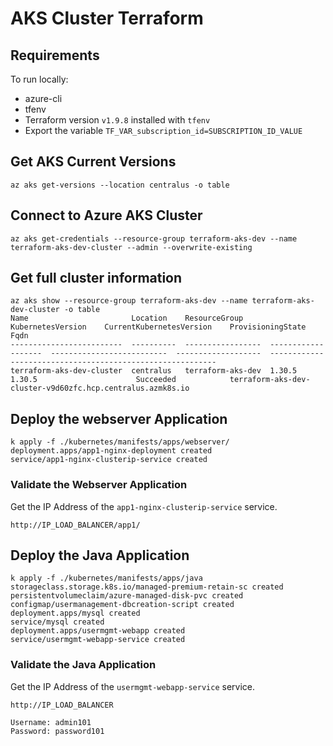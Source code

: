 # AKS Cluster Terraform

## Requirements

To run locally:

- azure-cli
- tfenv
- Terraform version `v1.9.8` installed with `tfenv`
- Export the variable `TF_VAR_subscription_id=SUBSCRIPTION_ID_VALUE`

## Get AKS Current Versions

```shell
az aks get-versions --location centralus -o table
```

## Connect to Azure AKS Cluster

````shell
az aks get-credentials --resource-group terraform-aks-dev --name terraform-aks-dev-cluster --admin --overwrite-existing
````

## Get full cluster information

```shell
az aks show --resource-group terraform-aks-dev --name terraform-aks-dev-cluster -o table
Name                       Location    ResourceGroup      KubernetesVersion    CurrentKubernetesVersion    ProvisioningState    Fqdn
-------------------------  ----------  -----------------  -------------------  --------------------------  -------------------  ----------------------------------------------------------
terraform-aks-dev-cluster  centralus   terraform-aks-dev  1.30.5               1.30.5                      Succeeded            terraform-aks-dev-cluster-v9d60zfc.hcp.centralus.azmk8s.io
```

## Deploy the webserver Application

```shell
k apply -f ./kubernetes/manifests/apps/webserver/
deployment.apps/app1-nginx-deployment created
service/app1-nginx-clusterip-service created
```

### Validate the Webserver Application

Get the IP Address of the `app1-nginx-clusterip-service` service.

```shell
http://IP_LOAD_BALANCER/app1/
```

## Deploy the Java Application

```shell
k apply -f ./kubernetes/manifests/apps/java
storageclass.storage.k8s.io/managed-premium-retain-sc created
persistentvolumeclaim/azure-managed-disk-pvc created
configmap/usermanagement-dbcreation-script created
deployment.apps/mysql created
service/mysql created
deployment.apps/usermgmt-webapp created
service/usermgmt-webapp-service created
```

### Validate the Java Application

Get the IP Address of the `usermgmt-webapp-service` service.

```shell
http://IP_LOAD_BALANCER

Username: admin101
Password: password101
```